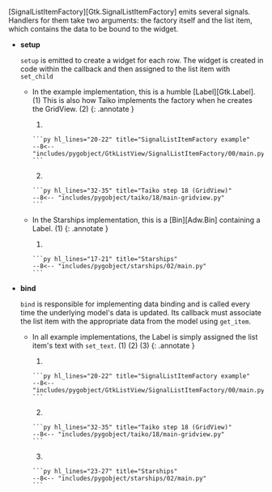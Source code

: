 [SignalListItemFactory][Gtk.SignalListItemFactory] emits several signals.
Handlers for them take two arguments: the factory itself and the list item, which contains the data to be bound to the widget.

<div class="grid cards" markdown>

-   **setup**

    `setup` is emitted to create a widget for each row.
    The widget is created in code within the callback and then assigned to the list item with `set_child`


    -   In the example implementation, this is a humble [Label][Gtk.Label]. (1)
        This is also how Taiko implements the factory when he creates the GridView. (2)
        {: .annotate }

        1.  

            ```py hl_lines="20-22" title="SignalListItemFactory example"
            --8<-- "includes/pygobject/GtkListView/SignalListItemFactory/00/main.py"
            ```

        2.  

            ```py hl_lines="32-35" title="Taiko step 18 (GridView)"
            --8<-- "includes/pygobject/taiko/18/main-gridview.py"
            ```

    -   In the Starships implementation, this is a [Bin][Adw.Bin] containing a Label. (1)
        {: .annotate }

        1.  

            ```py hl_lines="17-21" title="Starships"
            --8<-- "includes/pygobject/starships/02/main.py"
            ```

-   **bind**

    `bind` is responsible for implementing data binding and is called every time the underlying model's data is updated.
    Its callback must associate the list item with the appropriate data from the model using `get_item`.



    -   In all example implementations, the Label is simply assigned the list item's text with `set_text`. (1) (2) (3)
        {: .annotate }

        1.  

            ```py hl_lines="20-22" title="SignalListItemFactory example"
            --8<-- "includes/pygobject/GtkListView/SignalListItemFactory/00/main.py"
            ```

        2.  

            ```py hl_lines="32-35" title="Taiko step 18 (GridView)"
            --8<-- "includes/pygobject/taiko/18/main-gridview.py"
            ```

        3.  

            ```py hl_lines="23-27" title="Starships"
            --8<-- "includes/pygobject/starships/02/main.py"
            ```

</div>



